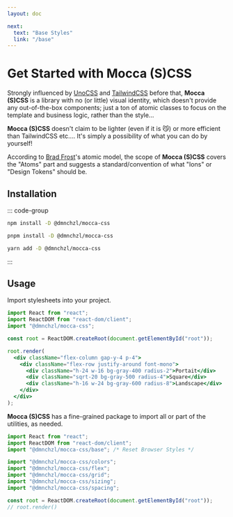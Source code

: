 ```yaml
---
layout: doc

next:
  text: "Base Styles"
  link: "/base"
---
```


# Get Started with Mocca (S)CSS

Strongly influenced by [UnoCSS](https://unocss.dev) and [TailwindCSS](https://tailwindcss.com) before that, **Mocca (S)CSS** is a library with no (or little) visual identity, which doesn't provide any out-of-the-box components; just a ton of atomic classes to focus on the template and business logic, rather than the style...

**Mocca (S)CSS** doesn't claim to be lighter (even if it is 😼) or more efficient than TailwindCSS etc.... It's simply a possibility of what you can do by yourself!

According to [Brad Frost](https://atomicdesign.bradfrost.com)'s atomic model, the scope of **Mocca (S)CSS** covers the "Atoms" part and suggests a standard/convention of what "Ions" or "Design Tokens" should be.

## Installation

::: code-group

```sh [npm]
npm install -D @dmnchzl/mocca-css
```

```sh [pnpm]
pnpm install -D @dmnchzl/mocca-css
```

```sh [yarn]
yarn add -D @dmnchzl/mocca-css
```

:::

## Usage

Import stylesheets into your project.

```jsx
import React from "react";
import ReactDOM from "react-dom/client";
import "@dmnchzl/mocca-css";

const root = ReactDOM.createRoot(document.getElementById("root"));

root.render(
  <div className="flex-column gap-y-4 p-4">
    <div className="flex-row justify-around font-mono">
      <div className="h-24 w-16 bg-gray-400 radius-2">Portait</div>
      <div className="sqrt-20 bg-gray-500 radius-4">Square</div>
      <div className="h-16 w-24 bg-gray-600 radius-8">Landscape</div>
    </div>
  </div>
);
```

**Mocca (S)CSS** has a fine-grained package to import all or part of the utilities, as needed.

```jsx
import React from "react";
import ReactDOM from "react-dom/client";
import "@dmnchzl/mocca-css/base"; /* Reset Browser Styles */

import "@dmnchzl/mocca-css/colors";
import "@dmnchzl/mocca-css/flex";
import "@dmnchzl/mocca-css/grid";
import "@dmnchzl/mocca-css/sizing";
import "@dmnchzl/mocca-css/spacing";

const root = ReactDOM.createRoot(document.getElementById("root"));
// root.render()
```
